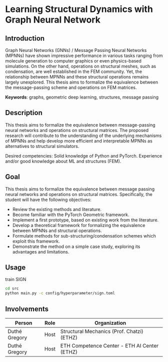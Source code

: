 # Learning Structural Dynamics with Graph Neural Network



## Introduction

Graph Neural Networks (GNNs) / Message Passing Neural Networks  (MPNNs) have shown impressive performance in various tasks ranging from  molecule generation to computer graphics or even physics-based  simulations. On the other hand, operations on structural meshes, such as condensation, are well established in the FEM community. Yet, the  relationship between MPNNs and these structural operations remains  largely unexplored. This thesis aims to formalize the equivalence  between the message-passing scheme and operations on FEM matrices.

**Keywords**: graphs, geometric deep learning, structures, message passing



## Description

This thesis aims to formalize the equivalence between message-passing neural networks and operations on structural matrices. The proposed research  will contribute to the understanding of the underlying mechanisms of  MPNNs and help develop more efficient and interpretable MPNNs as  alternatives to structural simulators.

Desired competencies: Solid knowledge of Python and PyTorch. Experience and/or good knowledge about ML and structures (FEM).



## Goal

This thesis aims to formalize the equivalence between message passing neural networks and operations on structural matrices. Specifically, the  student will have the following objectives:

- Review the existing methods and literature.
- Become familiar with the PyTorch Geometric framework.
- Implement a first prototype, based on existing work from the literature.
- Develop a theoretical framework for formalizing the equivalence between MPNNs and structural operations.
- Formulate methods for sub-structuring/condensation schemes which exploit this framework.
- Demonstrate the method on a simple case study, exploring its advantages and limitations.


## Usage 

train SIGN
```bash 
cd src 
python main.py -c config/hyperparameter/sign.toml
```




## Involvements

| Person        | Role | Organization                                 |
| ------------- | ---- | -------------------------------------------- |
| Duthé Gregory | Host | Structural Mechanics (Prof. Chatzi) (ETHZ)   |
| Duthé Gregory | Host | ETH Competence Center - ETH AI Center (ETHZ) |

